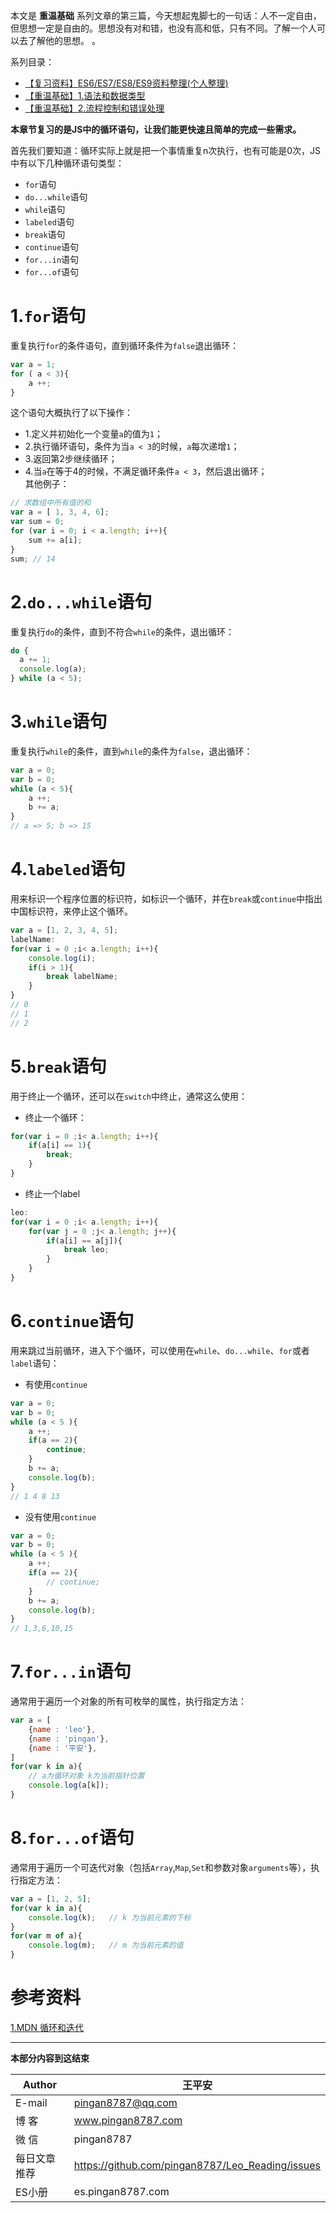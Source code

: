 本文是 **重温基础** 系列文章的第三篇，今天想起鬼脚七的一句话：人不一定自由，但思想一定是自由的。思想没有对和错，也没有高和低，只有不同。了解一个人可以去了解他的思想。
。   

系列目录：  
* [【复习资料】ES6/ES7/ES8/ES9资料整理(个人整理)](https://juejin.im/post/5c02b106f265da61764aa0c1)
* [【重温基础】1.语法和数据类型](https://juejin.im/post/5c0d3cd7e51d451de968a1be)  
* [【重温基础】2.流程控制和错误处理](https://juejin.im/post/5c0fcdadf265da61117a2751)  


**本章节复习的是JS中的循环语句，让我们能更快速且简单的完成一些需求。**    

首先我们要知道：循环实际上就是把一个事情重复n次执行，也有可能是0次，JS中有以下几种循环语句类型：  
* `for`语句
* `do...while`语句
* `while`语句
* `labeled`语句
* `break`语句
* `continue`语句
* `for...in`语句
* `for...of`语句

# 1.`for`语句  
重复执行`for`的条件语句，直到循环条件为`false`退出循环：   
```js
var a = 1;
for ( a < 3){
    a ++;
}
```
这个语句大概执行了以下操作：   
* 1.定义并初始化一个变量`a`的值为`1`；  
* 2.执行循环语句，条件为当`a < 3`的时候，`a`每次递增`1`； 
* 3.返回第2步继续循环；   
* 4.当`a`在等于4的时候，不满足循环条件`a < 3`，然后退出循环；  
其他例子：  
```js
// 求数组中所有值的和
var a = [ 1, 3, 4, 6];
var sum = 0;
for (var i = 0; i < a.length; i++){
    sum += a[i];
}
sum; // 14
```

# 2.`do...while`语句
重复执行`do`的条件，直到不符合`while`的条件，退出循环：   
```js
do {
  a += 1;
  console.log(a);
} while (a < 5);
```

# 3.`while`语句
重复执行`while`的条件，直到`while`的条件为`false`，退出循环：   
```js
var a = 0;
var b = 0;
while (a < 5){
    a ++;
    b += a;
}
// a => 5; b => 15
```

# 4.`labeled`语句
用来标识一个程序位置的标识符，如标识一个循环，并在`break`或`continue`中指出中国标识符，来停止这个循环。   
```js
var a = [1, 2, 3, 4, 5];
labelName:
for(var i = 0 ;i< a.length; i++){
    console.log(i);
    if(i > 1){
        break labelName;
    }
}
// 0
// 1
// 2
```

# 5.`break`语句
用于终止一个循环，还可以在`switch`中终止，通常这么使用：  
* 终止一个循环：   
```js
for(var i = 0 ;i< a.length; i++){
    if(a[i] == 1){
        break;
    }
}
```
* 终止一个label
```js
leo:
for(var i = 0 ;i< a.length; i++){
    for(var j = 0 ;j< a.length; j++){
        if(a[i] == a[j]){
            break leo;
        }
    }
}
```

# 6.`continue`语句
用来跳过当前循环，进入下个循环，可以使用在`while`、`do...while`、`for`或者`label`语句：  
* 有使用`continue`    
```js
var a = 0;
var b = 0;
while (a < 5 ){
    a ++;
    if(a == 2){
        continue;
    }
    b += a;
    console.log(b);
}
// 1 4 8 13
```
* 没有使用`continue`   
```js
var a = 0;
var b = 0;
while (a < 5 ){
    a ++;
    if(a == 2){
        // continue;
    }
    b += a;
    console.log(b);
}
// 1,3,6,10,15
```

# 7.`for...in`语句
通常用于遍历一个对象的所有可枚举的属性，执行指定方法：  
```js
var a = [
    {name : 'leo'},
    {name : 'pingan'},
    {name : '平安'},
]
for(var k in a){
    // a为循环对象 k为当前指针位置
    console.log(a[k]);
}
```

# 8.`for...of`语句
通常用于遍历一个可迭代对象（包括`Array`,`Map`,`Set`和参数对象`arguments`等），执行指定方法：  
```js
var a = [1, 2, 5];
for(var k in a){
    console.log(k);   // k 为当前元素的下标
}
for(var m of a){
    console.log(m);   // m 为当前元素的值
}
```



# 参考资料
[1.MDN 循环和迭代](https://developer.mozilla.org/zh-CN/docs/Web/JavaScript/Guide/Loops_and_iteration)

---
**本部分内容到这结束**

|Author|王平安|
|---|---|
|E-mail|pingan8787@qq.com|
|博  客|www.pingan8787.com|
|微  信|pingan8787|
|每日文章推荐|https://github.com/pingan8787/Leo_Reading/issues|
|ES小册|es.pingan8787.com|